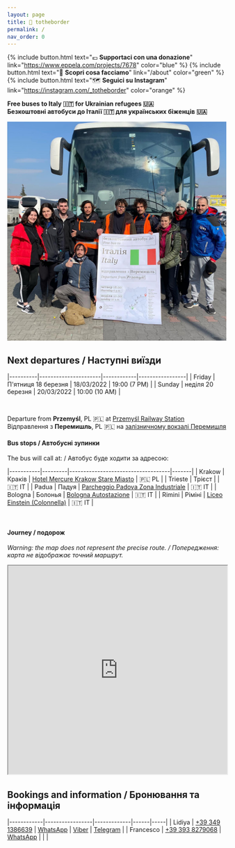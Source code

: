 ```yaml
---
layout: page
title: 📍 totheborder
permalink: /
nav_order: 0
---
```


{% include button.html text="💶 **Supportaci con una donazione**" link="https://www.eppela.com/projects/7678" color="blue" %} {% include button.html text="👐 **Scopri cosa facciamo**" link="/about" color="green" %} {% include button.html text="🗺 **Seguici su Instagram**" link="https://instagram.com/_totheborder" color="orange" %}

**Free buses to Italy 🇮🇹 for Ukrainian refugees 🇺🇦** <br/>
**Безкоштовні автобуси до Італії 🇮🇹 для українських біженців 🇺🇦**

<img src="/assets/about-1.jpg"/>

## Next departures / Наступні виїзди

|----------|----------------------|------------|-----------------|
| Friday   | П'ятниця 18 березня  | 18/03/2022 | 19:00 (7 PM)    |
| Sunday   | неділя 20 березня    | 20/03/2022 | 10:00 (10 AM)   |  

<br/>

Departure from **Przemyśl**, PL 🇵🇱  at <a href="https://goo.gl/maps/9KvfgWvoYnhvFsC87" target="_blank">Przemyśl Railway Station</a><br/>
Відправлення з **Перемишль**, PL 🇵🇱 на <a href="https://goo.gl/maps/9KvfgWvoYnhvFsC87" target="_blank">залізничному вокзалі Перемишля</a>

#### Bus stops / Автобусні зупинки

The bus will call at: / Автобус буде ходити за адресою:

|-----------|---------|------------------------------------|-------|
| Krakow    | Краків  | <a href="https://g.page/MercureKrakowStareMiasto?share" target="_blank">Hotel Mercure Krakow Stare Miasto</a>  | 🇵🇱 PL |
| Trieste   | Трієст  |                                    | 🇮🇹 IT |
| Padua     | Падуя   | <a href="https://goo.gl/maps/1Ew9dwuqS6XyTyb38" target="_blank">Parcheggio Padova Zona Industriale</a> | 🇮🇹 IT |
| Bologna   | Болонья | <a href="https://goo.gl/maps/HHe7rnSBaCyjZmDz6" target="_blank">Bologna Autostazione</a>               | 🇮🇹 IT |
| Rimini    | Ріміні  | <a href="https://goo.gl/maps/4cKwb3YsEiAQuyRv8" target="_blank">Liceo Einstein (Colonnella)</a>        | 🇮🇹 IT |

<br/>

#### Journey / подорож

_Warning: the map does not represent the precise route. / Попередження: карта не відображає точний маршрут._

<iframe src="https://www.google.com/maps/d/u/1/embed?mid=1RDBPYBmVBTh5TUjMURHqqwDRRISlq2CX&ehbc=2E312F" width="100%" height="480"></iframe>

## Bookings and information / Бронювання та інформація

|------------|-----------------|-------------|------|-----|
| Lidiya     | <a href="tel:+393491386639">+39 349 1386639</a> | <a href="https://wa.me/+393491386639">WhatsApp</a> | <a href="https://msng.link/o/?00380951607881=vi">Viber</a> | <a href="https://t.me/+380951607881">Telegram</a> |
| Francesco  | <a href="tel:+393938279068">+39 393 8279068</a> | <a href="https://wa.me/+393938279068">WhatsApp</a> | | |

<br/>
